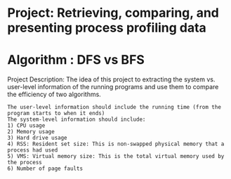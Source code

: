 
# Project: Retrieving, comparing, and presenting process profiling data
# Algorithm : DFS vs BFS
Project Description:
    The idea of this project to extracting the system vs. user-level information of the running programs and use them to compare the efficiency of two algorithms.
    
    The user-level information should include the running time (from the program starts to when it ends)
    The system-level information should include:
    1) CPU usage
    2) Memory usage
    3) Hard drive usage
    4) RSS: Resident set size: This is non-swapped physical memory that a process had used
    5) VMS: Virtual memory size: This is the total virtual memory used by the process
    6) Number of page faults
